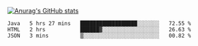 [![Anurag's GitHub stats](https://github-readme-stats.vercel.app/api?username=sebasphere&count_private=true&theme=tokyonight)](https://github.com/anuraghazra/github-readme-stats)

<!--START_SECTION:waka-->
```text
Java   5 hrs 27 mins   ██████████████████░░░░░░░   72.55 % 
HTML   2 hrs           ██████▓░░░░░░░░░░░░░░░░░░   26.63 % 
JSON   3 mins          ▒░░░░░░░░░░░░░░░░░░░░░░░░   00.82 % 
```
<!--END_SECTION:waka-->
